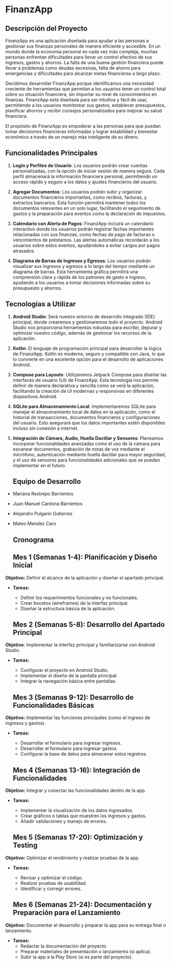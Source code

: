 # FinanzApp

## Descripción del Proyecto

FinanzApp es una aplicación diseñada para ayudar a las personas a gestionar sus finanzas personales de manera eficiente y accesible. En un mundo donde la economía personal es cada vez más compleja, muchas personas enfrentan dificultades para llevar un control efectivo de sus ingresos, gastos y ahorros. La falta de una buena gestión financiera puede llevar a problemas como deudas excesivas, falta de ahorro para emergencias y dificultades para alcanzar metas financieras a largo plazo.

Decidimos desarrollar FinanzApp porque identificamos una necesidad creciente de herramientas que permitan a los usuarios tener un control total sobre su situación financiera, sin importar su nivel de conocimientos en finanzas. FinanzApp está diseñada para ser intuitiva y fácil de usar, permitiendo a los usuarios monitorear sus gastos, establecer presupuestos, planificar ahorros y recibir consejos personalizados para mejorar su salud financiera.

El propósito de FinanzApp es empoderar a las personas para que puedan tomar decisiones financieras informadas y lograr estabilidad y bienestar económico a través de un manejo más inteligente de su dinero.

## Funcionalidades Principales

  1. **Login y Perfiles de Usuario**: Los usuarios podrán crear cuentas personalizadas, con la opción de iniciar sesión de manera segura. Cada perfil almacenará la información financiera personal, permitiendo un acceso rápido y seguro a los datos y ajustes financieros del usuario.
  
  2. **Agregar Documentos**: Los usuarios podrán subir y organizar documentos financieros importantes, como recibos, facturas, y extractos bancarios. Esta función permitirá mantener todos los documentos relevantes en un solo lugar, facilitando el seguimiento de gastos y la preparación para eventos como la declaración de impuestos.
    
   3.  **Calendario con Alerta de Pagos**: FinanzApp incluirá un calendario interactivo donde los usuarios podrán registrar fechas importantes relacionadas con sus finanzas, como fechas de pago de facturas o vencimientos de préstamos. Las alertas automáticas recordarán a los usuarios sobre estos eventos, ayudándoles a evitar cargos por pagos atrasados.
    
   4. **Diagrama de Barras de Ingresos y Egresos**: Los usuarios podrán visualizar sus ingresos y egresos a lo largo del tiempo mediante un diagrama de barras. Esta herramienta gráfica permitirá una comprensión clara y rápida de los patrones de gasto e ingreso, ayudando a los usuarios a tomar decisiones informadas sobre su presupuesto y ahorros.
    
## Tecnologías a Utilizar

  1. **Android Studio**: Será nuestro entorno de desarrollo integrado (IDE) principal, donde crearemos y gestionaremos todo el proyecto. Android Studio nos proporciona herramientas robustas para escribir, depurar y optimizar nuestro código, además de gestionar los recursos de la aplicación.
  
 2.  **Kotlin**: El lenguaje de programación principal para desarrollar la lógica de FinanzApp. Kotlin es moderno, seguro y compatible con Java, lo que lo convierte en una excelente opción para el desarrollo de aplicaciones Android.
  
 3.  **Compose para Layouts**: Utilizaremos Jetpack Compose para diseñar las interfaces de usuario (UI) de FinanzApp. Esta tecnología nos permite definir de manera declarativa y sencilla cómo se verá la aplicación, facilitando la creación de UI modernas y responsivas en diferentes dispositivos Android.
  
 4.  **SQLite para Almacenamiento Local**: Implementaremos SQLite para manejar el almacenamiento local de datos en la aplicación, como el historial de transacciones, documentos financieros y configuraciones del usuario. Esto asegurará que los datos importantes estén disponibles incluso sin conexión a internet.
  
 5. **Integración de Cámara, Audio, Huella Dactilar y Sensores**: Planeamos incorporar funcionalidades avanzadas como el uso de la cámara para escanear documentos, grabación de notas de voz mediante el micrófono, autenticación mediante huella dactilar para mayor seguridad, y el uso de sensores para funcionalidades adicionales que se puedan implementar en el futuro.
  
      ## Equipo de Desarrollo
      
- Mariana Restrepo Barrientos
- Juan Manuel Cardona Barrientos
- Alejandro Pulgarin Gutierrez
- Mateo Mendez Caro

    ## Cronograma
  
    ## Mes 1 (Semanas 1-4): Planificación y Diseño Inicial

**Objetivo:** Definir el alcance de la aplicación y diseñar el apartado principal.
- **Tareas:**
    -   Definir los requerimientos funcionales y no funcionales.
    -   Crear bocetos (wireframes) de la interfaz principal.
    -   Diseñar la estructura básica de la aplicación.

    ## Mes 2 (Semanas 5-8): Desarrollo del Apartado Principal
**Objetivo**: Implementar la interfaz principal y familiarizarse con Android Studio.
- **Tareas:**
    - Configurar el proyecto en Android Studio.
    - Implementar el diseño de la pantalla principal.
    - Integrar la navegación básica entre pantallas.

    ## Mes 3 (Semanas 9-12): Desarrollo de Funcionalidades Básicas
**Objetivo:** Implementar las funciones principales (como el ingreso de ingresos y gastos).
- **Tareas:**
    - Desarrollar el formulario para ingresar ingresos.
    - Desarrollar el formulario para ingresar gastos.
    - Configurar la base de datos para almacenar estos registros.

    ## Mes 4 (Semanas 13-16): Integración de Funcionalidades
**Objetivo:** Integrar y conectar las funcionalidades dentro de la app.
- **Tareas:**
    - Implementar la visualización de los datos ingresados.
    - Crear gráficos o tablas que muestren los ingresos y gastos.
    - Añadir validaciones y manejo de errores.

    ## Mes 5 (Semanas 17-20): Optimización y Testing
**Objetivo:** Optimizar el rendimiento y realizar pruebas de la app.
- **Tareas:**
    - Revisar y optimizar el código.
    - Realizar pruebas de usabilidad.
    - Identificar y corregir errores.

    ## Mes 6 (Semanas 21-24): Documentación y Preparación para el Lanzamiento
**Objetivo:** Documentar el desarrollo y preparar la app para su entrega final o lanzamiento.
- **Tareas:**
    - Redactar la documentación del proyecto.
    - Preparar materiales de presentación o lanzamiento (si aplica).
    - Subir la app a la Play Store (si es parte del proyecto).
    
